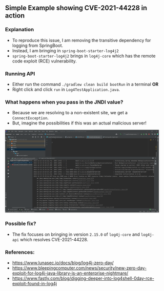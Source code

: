 ## Simple Example showing CVE-2021-44228 in action

### Explanation
* To reproduce this issue, I am removing the transitive dependency for logging from SpringBoot.
* Instead, I am bringing in `spring-boot-starter-log4j2`
* `spring-boot-starter-log4j2` brings in `log4j-core` which has the remote code exploit (RCE) vulnerability.

### Running API
* Either run the command `./gradlew clean build bootRun` in a terminal **OR**
* Right click and click `run` in `Log4TestApplication.java`.

### What happens when you pass in the JNDI value?
* Because we are resolving to a non-existent site, we get a `ConnectException`. 
* But, imagine the possibilities if this was an actual malicious server!

![img.png](img.png)

### Possible fix?
* The fix focuses on bringing in version `2.15.0` of `log4j-core` and `log4j-api` which resolves CVE-2021-44228.

### References:
* https://www.lunasec.io/docs/blog/log4j-zero-day/
* https://www.bleepingcomputer.com/news/security/new-zero-day-exploit-for-log4j-java-library-is-an-enterprise-nightmare/
* https://www.fastly.com/blog/digging-deeper-into-log4shell-0day-rce-exploit-found-in-log4j